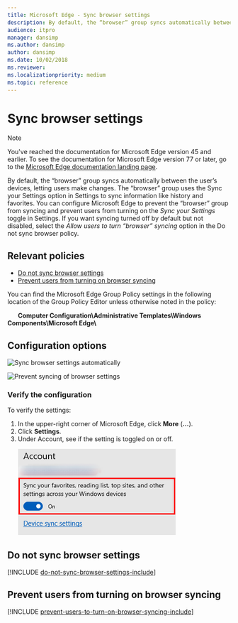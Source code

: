 ```yaml
---
title: Microsoft Edge - Sync browser settings
description: By default, the “browser” group syncs automatically between the user’s devices, letting users make changes. The “browser” group uses the Sync your Settings option in Settings to sync information like history and favorites.
audience: itpro
manager: dansimp
ms.author: dansimp
author: dansimp
ms.date: 10/02/2018
ms.reviewer:
ms.localizationpriority: medium
ms.topic: reference
---
```


# Sync browser settings

> [!NOTE]
> You've reached the documentation for Microsoft Edge version 45 and earlier. To see the documentation for Microsoft Edge version 77 or later, go to the [Microsoft Edge documentation landing page](https://docs.microsoft.com/DeployEdge/).

By default, the “browser” group syncs automatically between the user’s devices, letting users make changes. The “browser” group uses the Sync your Settings option in Settings to sync information like history and favorites. You can configure Microsoft Edge to prevent the “browser” group from syncing and prevent users from turning on the _Sync your Settings_ toggle in Settings. If you want syncing turned off by default but not disabled, select the _Allow users to turn “browser” syncing_ option in the Do not sync browser policy.


## Relevant policies
- [Do not sync browser settings](#do-not-sync-browser-settings)
- [Prevent users from turning on browser syncing](#prevent-users-from-turning-on-browser-syncing)

You can find the Microsoft Edge Group Policy settings in the following location of the Group Policy Editor unless otherwise noted in the policy:

&nbsp;&nbsp;&nbsp;&nbsp;&nbsp;&nbsp;**Computer Configuration\\Administrative Templates\\Windows Components\\Microsoft Edge\\**

## Configuration options

![Sync browser settings automatically](../images/sync-browser-settings-automatically-sm.png)

![Prevent syncing of browser settings](../images/prevent-syncing-browser-settings-sm.png)


### Verify the configuration
To verify the settings:
1. In the upper-right corner of Microsoft Edge, click **More** \(**...**\).
2. Click **Settings**.
3. Under Account, see if the setting is toggled on or off.<p>![Verify configuration](../images/sync-settings.png)


## Do not sync browser settings
[!INCLUDE [do-not-sync-browser-settings-include](../includes/do-not-sync-browser-settings-include.md)]

## Prevent users from turning on browser syncing
[!INCLUDE [prevent-users-to-turn-on-browser-syncing-include](../includes/prevent-users-to-turn-on-browser-syncing-include.md)]
